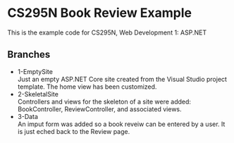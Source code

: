 # CS295N Book Review Example
This is the example code for CS295N, Web Development 1: ASP.NET

## Branches

- 1-EmptySite  
  Just an empty ASP.NET Core site created from the Visual Studio project template. The home view has been customized.
- 2-SkeletalSite  
  Controllers and views for the skeleton of a site were added: BookController, ReviewController, and associated views.
- 3-Data  
  An imput form was added so a book reveiw can be entered by a user. It is just eched back to the Review page.
